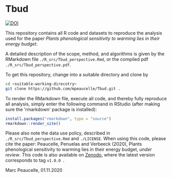 # Tbud

[![DOI](https://zenodo.org/badge/DOI/10.5281/zenodo.4173415.svg)](https://doi.org/10.5281/zenodo.4173415)

This repository contains all R code and datasets to reproduce the analysis used for the paper *Plants phenological sensitivity to warming lies in their energy budget*.

A detailed description of the scope, method, and algorithms is given by the RMarkdown file `./R_src/Tbud_perspective.Rmd`, or the compiled pdf `./R_src/Tbud_perspective.pdf`. 

To get this repository, change into a suitable directory and clone by
```bash
cd <suitable-working-direcotry>
git clone https://github.com/mpeaucelle/Tbud.git .
```

To render the RMarkdown file, execute all code, and thereby fully reproduce all analysis, simply enter the following command in RStudio (after making sure the 'rmarkdown' package is installed):
```r
install.packages("rmarkdown", type = "source")
rmarkdown::render_site()
```

Please also note the data use policy, described in `./R_src/Tbud_perspective.Rmd` and `./LICENSE`. When using this code, please cite the paper:
Peaucelle, Penuelas and Verbeeck (2020), Plants phenological sensitivity to warming lies in their energy budget, *under review*.
This code is also available on [Zenodo](https://doi.org/10.5281/zenodo.4173415), where the latest version corresponds to tag `v1.0.0 `.

Marc Peaucelle, 01.11.2020
